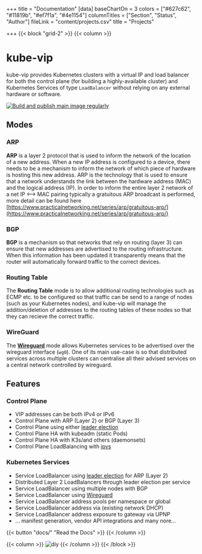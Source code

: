 +++
title = "Documentation"
[data]
baseChartOn = 3
colors = ["#627c62", "#11819b", "#ef7f1a", "#4e1154"]
columnTitles = ["Section", "Status", "Author"]
fileLink = "content/projects.csv"
title = "Projects"

+++
{{< block "grid-2" >}}
{{< column >}}

# kube-vip

kube-vip provides Kubernetes clusters with a virtual IP and load balancer for both the control plane (for building a highly-available cluster) and Kubernetes Services of type `LoadBalancer` without relying on any external hardware or software.

[![Build and publish main image regularly](https://github.com/kube-vip/kube-vip/actions/workflows/main.yaml/badge.svg)](https://github.com/kube-vip/kube-vip/actions/workflows/main.yaml)

## Modes 

### ARP

**ARP** is a layer 2 protocol that is used to inform the network of the location of a new address. When a new IP address is configured to a device, there needs to be a mechanism to inform the network of which piece of hardware is hosting this new address. ARP is the technology that is used to ensure that a network understands the link between the hardware address (MAC) and the logical address (IP). In order to inform the entire layer 2 network of a net IP <--> MAC pairing typically a gratuitous ARP broadcast is performed, more detail can be found here [https://www.practicalnetworking.net/series/arp/gratuitous-arp/](https://www.practicalnetworking.net/series/arp/gratuitous-arp/)

### BGP

**BGP** is a mechanism so that networks that rely on routing (layer 3) can ensure that new addresses are advertised to the routing infrastructure. When this information has been updated it transparently means that the router will automatically forward traffic to the correct devices.

### Routing Table

The **Routing Table** mode is to allow additional routing technologies such as ECMP etc. to be configured so that traffic can be send to a range of nodes (such as your Kubernetes nodes), and kube-vip will manage the addition/deletion of addresses to the routing tables of these nodes so that they can recieve the correct traffic.

### WireGuard

The [**Wireguard**](https://www.wireguard.com/) mode allows Kubernetes services to be advertised over the wireguard interface (`wg0`). One of its main use-case is so that distributed services across multiple clusters can centralise all their advised services on a central network controlled by wireguard.

## Features

### Control Plane

- VIP addresses can be both IPv4 or IPv6
- Control Plane with ARP (Layer 2) or BGP (Layer 3)
- Control Plane using either [leader election](https://godoc.org/k8s.io/client-go/tools/leaderelection) 
- Control Plane HA with kubeadm (static Pods)
- Control Plane HA with K3s/and others (daemonsets)
- Control Plane LoadBalancing with [ipvs](https://en.wikipedia.org/wiki/IP_Virtual_Server)

### Kubernetes Services

- Service LoadBalancer using [leader election](https://godoc.org/k8s.io/client-go/tools/leaderelection) for ARP (Layer 2)
- Distributed Layer 2 LoadBalancers through leader election per service
- Service LoadBalancer using multiple nodes with BGP
- Service LoadBalancer using [Wireguard](https://www.wireguard.com)
- Service LoadBalancer address pools per namespace or global
- Service LoadBalancer address via (existing network DHCP)
- Service LoadBalancer address exposure to gateway via UPNP
- ... manifest generation, vendor API integrations and many nore... 

{{< button "docs/" "Read the Docs" >}}
{{< /column >}}

{{< column >}}
![diy](/images/kube-vip.png)
{{< /column >}}
{{< /block >}}
